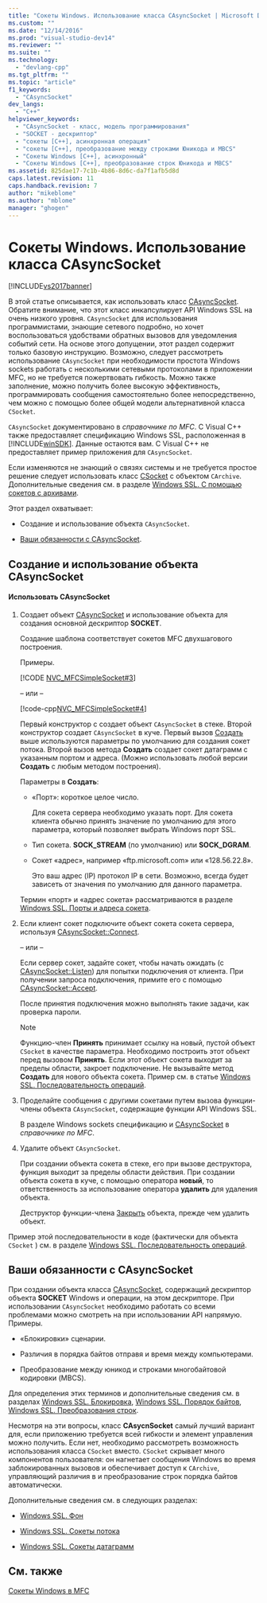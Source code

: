 ```yaml
---
title: "Сокеты Windows. Использование класса CAsyncSocket | Microsoft Docs"
ms.custom: ""
ms.date: "12/14/2016"
ms.prod: "visual-studio-dev14"
ms.reviewer: ""
ms.suite: ""
ms.technology: 
  - "devlang-cpp"
ms.tgt_pltfrm: ""
ms.topic: "article"
f1_keywords: 
  - "CAsyncSocket"
dev_langs: 
  - "C++"
helpviewer_keywords: 
  - "CAsyncSocket - класс, модель программирования"
  - "SOCKET - дескриптор"
  - "сокеты [C++], асинхронная операция"
  - "сокеты [C++], преобразование между строками Юникода и MBCS"
  - "Сокеты Windows [C++], асинхронный"
  - "Сокеты Windows [C++], преобразование строк Юникода и MBCS"
ms.assetid: 825dae17-7c1b-4b86-8d6c-da7f1afb5d8d
caps.latest.revision: 11
caps.handback.revision: 7
author: "mikeblome"
ms.author: "mblome"
manager: "ghogen"
---
```

# Сокеты Windows. Использование класса CAsyncSocket
[!INCLUDE[vs2017banner](../assembler/inline/includes/vs2017banner.md)]

В этой статье описывается, как использовать класс [CAsyncSocket](../Topic/CAsyncSocket%20Class.md).  Обратите внимание, что этот класс инкапсулирует API Windows SSL на очень низкого уровня.  `CAsyncSocket` для использования программистами, знающие сетевого подробно, но хочет воспользоваться удобствами обратных вызовов для уведомления событий сети.  На основе этого допущении, этот раздел содержит только базовую инструкцию.  Возможно, следует рассмотреть использование `CAsyncSocket` при необходимости простота Windows sockets работать с несколькими сетевыми протоколами в приложении MFC, но не требуется пожертвовать гибкость.  Можно также заполнение, можно получить более высокую эффективность, программировать сообщения самостоятельно более непосредственно, чем можно с помощью более общей модели альтернативной класса `CSocket`.  
  
 `CAsyncSocket` документировано в *справочнике по MFC*.  C Visual C\+\+ также предоставляет спецификацию Windows SSL, расположенная в [!INCLUDE[winSDK](../atl/includes/winsdk_md.md)].  Данные остаются вам.  C Visual C\+\+ не предоставляет пример приложения для `CAsyncSocket`.  
  
 Если изменяются не знающий о связях системы и не требуется простое решение следует использовать класс [CSocket](../mfc/reference/csocket-class.md) с объектом `CArchive`.  Дополнительные сведения см. в разделе [Windows SSL. С помощью сокетов с архивами](../mfc/windows-sockets-using-sockets-with-archives.md).  
  
 Этот раздел охватывает:  
  
-   Создание и использование объекта `CAsyncSocket`.  
  
-   [Ваши обязанности с CAsyncSocket](#_core_your_responsibilities_with_casyncsocket).  
  
##  <a name="_core_creating_and_using_a_casyncsocket_object"></a> Создание и использование объекта CAsyncSocket  
  
#### Использовать CAsyncSocket  
  
1.  Создает объект [CAsyncSocket](../Topic/CAsyncSocket%20Class.md) и использование объекта для создания основной дескриптор **SOCKET**.  
  
     Создание шаблона соответствует сокетов MFC двухшагового построения.  
  
     Примеры.  
  
     [!CODE [NVC_MFCSimpleSocket#3](../CodeSnippet/VS_Snippets_Cpp/NVC_MFCSimpleSocket#3)]  
  
     – или –  
  
     [!code-cpp[NVC_MFCSimpleSocket#4](../mfc/codesnippet/CPP/windows-sockets-using-class-casyncsocket_1.cpp)]  
  
     Первый конструктор с создает объект `CAsyncSocket` в стеке.  Второй конструктор создает `CAsyncSocket` в куче.  Первый вызов [Создать](../Topic/CAsyncSocket::Create.md) выше используются параметры по умолчанию для создания сокет потока.  Второй вызов метода **Создать** создает сокет датаграмм с указанным портом и адреса. \(Можно использовать любой версии **Создать** с любым методом построения\).  
  
     Параметры в **Создать**:  
  
    -   «Порт»: короткое целое число.  
  
         Для сокета сервера необходимо указать порт.  Для сокета клиента обычно принять значение по умолчанию для этого параметра, который позволяет выбрать Windows порт SSL.  
  
    -   Тип сокета. **SOCK\_STREAM** \(по умолчанию\) или **SOCK\_DGRAM**.  
  
    -   Сокет «адрес», например «ftp.microsoft.com» или «128.56.22.8».  
  
         Это ваш адрес \(IP\) протокол IP в сети.  Возможно, всегда будет зависеть от значения по умолчанию для данного параметра.  
  
     Термин «порт» и «адрес сокета» рассматриваются в разделе [Windows SSL. Порты и адреса сокета](../mfc/windows-sockets-ports-and-socket-addresses.md).  
  
2.  Если клиент сокет подключите объект сокета сокета сервера, используя [CAsyncSocket::Connect](../Topic/CAsyncSocket::Connect.md).  
  
     – или –  
  
     Если сервер сокет, задайте сокет, чтобы начать ожидать \(с [CAsyncSocket::Listen](../Topic/CAsyncSocket::Listen.md)\) для попытки подключения от клиента.  При получении запроса подключения, примите его с помощью [CAsyncSocket::Accept](../Topic/CAsyncSocket::Accept.md).  
  
     После принятия подключения можно выполнять такие задачи, как проверка пароли.  
  
    > [!NOTE]
    >  Функцию\-член **Принять** принимает ссылку на новый, пустой объект `CSocket` в качестве параметра.  Необходимо построить этот объект перед вызовом **Принять**.  Если этот объект сокета выходит за пределы области, закроет подключение.  Не вызывайте метод **Создать** для нового объекта сокета.  Пример см. в статье [Windows SSL. Последовательность операций](../Topic/Windows%20Sockets:%20Sequence%20of%20Operations.md).  
  
3.  Проделайте сообщения с другими сокетами путем вызова функции\-члены объекта `CAsyncSocket`, содержащие функции API Windows SSL.  
  
     В разделе Windows sockets спецификацию и [CAsyncSocket](../Topic/CAsyncSocket%20Class.md) в *справочнике по MFC*.  
  
4.  Удалите объект `CAsyncSocket`.  
  
     При создании объекта сокета в стеке, его при вызове деструктора, функция выходит за пределы области действия.  При создании объекта сокета в куче, с помощью оператора **новый**, то ответственность за использование оператора **удалить** для удаления объекта.  
  
     Деструктор функции\-члена [Закрыть](../Topic/CAsyncSocket::Close.md) объекта, прежде чем удалить объект.  
  
 Пример этой последовательности в коде \(фактически для объекта `CSocket` \) см. в разделе [Windows SSL. Последовательность операций](../Topic/Windows%20Sockets:%20Sequence%20of%20Operations.md).  
  
##  <a name="_core_your_responsibilities_with_casyncsocket"></a> Ваши обязанности с CAsyncSocket  
 При создании объекта класса [CAsyncSocket](../Topic/CAsyncSocket%20Class.md), содержащий дескриптор объекта **SOCKET** Windows и операции, на этом дескрипторе.  При использовании `CAsyncSocket` необходимо работать со всеми проблемами можно смотреть на при использовании API напрямую.  Примеры.  
  
-   «Блокировки» сценарии.  
  
-   Различия в порядка байтов отправя и время между компьютерами.  
  
-   Преобразование между юникод и строками многобайтовой кодировки \(MBCS\).  
  
 Для определения этих терминов и дополнительные сведения см. в разделах [Windows SSL. Блокировка](../Topic/Windows%20Sockets:%20Blocking.md), [Windows SSL. Порядок байтов](../mfc/windows-sockets-byte-ordering.md), [Windows SSL. Преобразования строк](../mfc/windows-sockets-converting-strings.md).  
  
 Несмотря на эти вопросы, класс **CAsycnSocket** самый лучший вариант для, если приложению требуется всей гибкости и элемент управления можно получить.  Если нет, необходимо рассмотреть возможность использования класса `CSocket` вместо.  `CSocket` скрывает много компонентов пользователя: он нагнетает сообщения Windows во время заблокированных вызовов и обеспечивает доступ к `CArchive`, управляющий различия в и преобразование строк порядка байтов автоматически.  
  
 Дополнительные сведения см. в следующих разделах:  
  
-   [Windows SSL. Фон](../mfc/windows-sockets-background.md)  
  
-   [Windows SSL. Сокеты потока](../mfc/windows-sockets-stream-sockets.md)  
  
-   [Windows SSL. Сокеты датаграмм](../mfc/windows-sockets-datagram-sockets.md)  
  
## См. также  
 [Сокеты Windows в MFC](../mfc/windows-sockets-in-mfc.md)